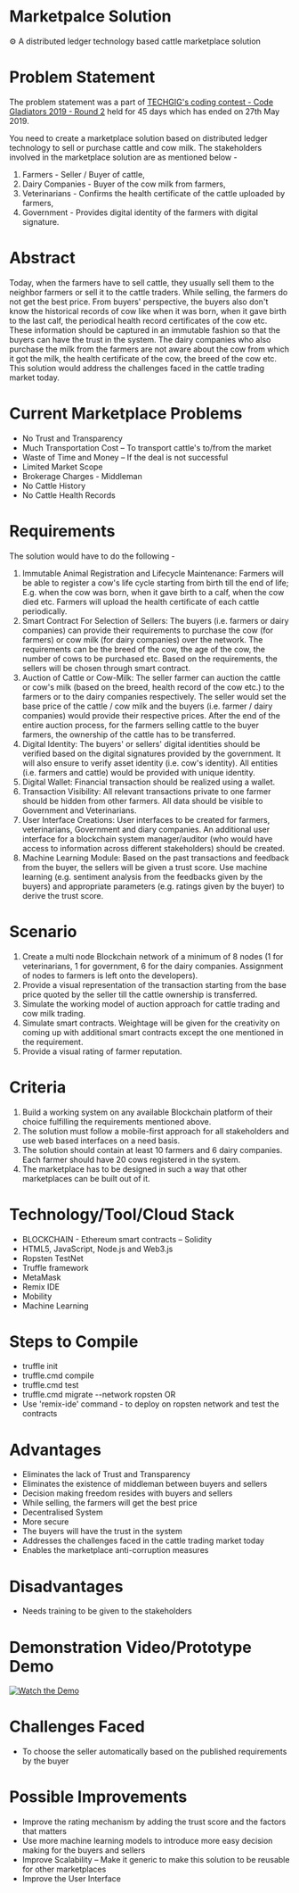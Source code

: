 # Marketpalce Solution

⚙️ A distributed ledger technology based cattle marketplace solution

Problem Statement
==================

The problem statement was a part of [TECHGIG's coding contest - Code Gladiators 2019 - Round 2](https://www.techgig.com/codegladiators) held for 45 days which has ended on 27th May 2019.

You need to create a marketplace solution based on distributed ledger technology to sell or purchase cattle and cow milk. The stakeholders involved in the marketplace solution are as mentioned below -
1. Farmers - Seller / Buyer of cattle,
2. Dairy Companies - Buyer of the cow milk from farmers,
3. Veterinarians - Confirms the health certificate of the cattle uploaded by farmers,
4. Government - Provides digital identity of the farmers with digital signature.


Abstract
==================

Today, when the farmers have to sell cattle, they usually sell them to the neighbor farmers or sell it to the cattle traders. While selling, the farmers do not get the best price. From buyers' perspective, the buyers also don't know the historical records of cow like when it was born, when it gave birth to the last calf, the periodical health record certificates of the cow etc. These information should be captured in an immutable fashion so that the buyers can have the trust in the system. The dairy companies who also purchase the milk from the farmers are not aware about the cow from which it got the milk, the health certificate of the cow, the breed of the cow etc. This solution would address the challenges faced in the cattle trading market today.


Current Marketplace Problems
==================

* No Trust and Transparency
* Much Transportation Cost – To transport cattle's to/from the market
* Waste of Time and Money – If the deal is not successful
* Limited Market Scope
* Brokerage Charges - Middleman
* No Cattle History
* No Cattle Health Records


Requirements
=====================

The solution would have to do the following -

1. Immutable Animal Registration and Lifecycle Maintenance: Farmers will be able to register a cow's life cycle starting from birth till the end of life; E.g. when the cow was born, when it gave birth to a calf, when the cow died etc. Farmers will upload the health certificate of each cattle periodically.
2. Smart Contract For Selection of Sellers: The buyers (i.e. farmers or dairy companies) can provide their requirements to purchase the cow (for farmers) or cow milk (for dairy companies) over the network. The requirements can be the breed of the cow, the age of the cow, the number of cows to be purchased etc. Based on the requirements, the sellers will be chosen through smart contract.
3. Auction of Cattle or Cow-Milk: The seller farmer can auction the cattle or cow's milk (based on the breed, health record of the cow etc.) to the farmers or to the dairy companies respectively. The seller would set the base price of the cattle / cow milk and the buyers (i.e. farmer / dairy companies) would provide their respective prices. After the end of the entire auction process, for the farmers selling cattle to the buyer farmers, the ownership of the cattle has to be transferred.
4. Digital Identity: The buyers' or sellers' digital identities should be verified based on the digital signatures provided by the government. It will also ensure to verify asset identity (i.e. cow's identity). All entities (i.e. farmers and cattle) would be provided with unique identity.
5. Digital Wallet: Financial transaction should be realized using a wallet.
6. Transaction Visibility: All relevant transactions private to one farmer should be hidden from other farmers. All data should be visible to Government and Veterinarians.
7. User Interface Creations: User interfaces to be created for farmers, veterinarians, Government and diary companies. An additional user interface for a blockchain system manager/auditor (who would have access to information across different stakeholders) should be created.
8. Machine Learning Module: Based on the past transactions and feedback from the buyer, the sellers will be given a trust score. Use machine learning (e.g. sentiment analysis from the feedbacks given by the buyers) and appropriate parameters (e.g. ratings given by the buyer) to derive the trust score.

Scenario
=====================

1. Create a multi node Blockchain network of a minimum of 8 nodes (1 for veterinarians, 1 for government, 6 for the dairy companies. Assignment of nodes to farmers is left onto the developers).
2. Provide a visual representation of the transaction starting from the base price quoted by the seller till the cattle ownership is transferred.
3. Simulate the working model of auction approach for cattle trading and cow milk trading.
4. Simulate smart contracts. Weightage will be given for the creativity on coming up with additional smart contracts except the one mentioned in the requirement.
5. Provide a visual rating of farmer reputation.

Criteria
=====================

1. Build a working system on any available Blockchain platform of their choice fulfilling the requirements mentioned above.
2. The solution must follow a mobile-first approach for all stakeholders and use web based interfaces on a need basis.
3. The solution should contain at least 10 farmers and 6 dairy companies. Each farmer should have 20 cows registered in the system.
4. The marketplace has to be designed in such a way that other marketplaces can be built out of it.


Technology/Tool/Cloud Stack
=====================

* BLOCKCHAIN - Ethereum smart contracts – Solidity
* HTML5, JavaScript, Node.js and Web3.js
* Ropsten TestNet
* Truffle framework
* MetaMask
* Remix IDE
* Mobility
* Machine Learning


Steps to Compile
=====================

* truffle init
* truffle.cmd compile
* truffle.cmd test
* truffle.cmd migrate --network ropsten OR
* Use 'remix-ide' command - to deploy on ropsten network and test the contracts


Advantages
=====================

* Eliminates the lack of Trust and Transparency
* Eliminates the existence of middleman between buyers and sellers
* Decision making freedom resides with buyers and sellers
* While selling, the farmers will get the best price
* Decentralised System
* More secure
* The buyers will have the trust in the system
* Addresses the challenges faced in the cattle trading market today
* Enables the marketplace anti-corruption measures


Disadvantages
=====================

* Needs training to be given to the stakeholders


Demonstration Video/Prototype Demo
=====================

[![Watch the Demo](https://github.com/sachinjegaonkar/MarketplaceSolution/blob/master/Demo.jpg)](https://youtu.be/K6KH5WyjSpA)


Challenges Faced
=====================

* To choose the seller automatically based on the published requirements by the buyer


Possible Improvements
=====================

* Improve the rating mechanism by adding the trust score and the factors that matters
* Use more machine learning models to introduce more easy decision making for the buyers and sellers
* Improve Scalability – Make it generic to make this solution to be reusable for other marketplaces
* Improve the User Interface
